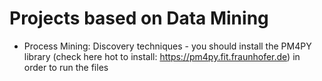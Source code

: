 # Projects based on Data Mining

- Process Mining: Discovery techniques - you should install the PM4PY library (check here hot to install: https://pm4py.fit.fraunhofer.de) in order to run the files